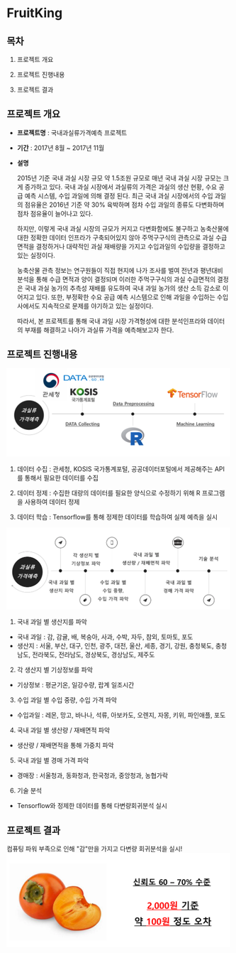 # FruitKing

## 목차
1. 프로젝트 개요

2. 프로젝트 진행내용

3. 프로젝트 결과


## 프로젝트 개요
- __프로젝트명__ : 국내과실류가격예측 프로젝트

- __기간__ : 2017년 8월 ~ 2017년 11월

- __설명__

  2015년 기준 국내 과실 시장 규모 약 1.5조원 규모로 매년 국내 과실 시장 규모는 크게 증가하고 있다. 국내 과실 시장에서 과실류의 가격은 과실의 생산 현황, 수요 공급 예측 시스템, 수입 과일에 의해 결정 된다. 최근 국내 과실 시장에서의 수입 과일의 점유율은 2016년 기준 약 30% 육박하며 점차 수입 과일의 종류도 다변화하며 점차 점유율이 늘어나고 있다.

  하지만, 이렇게 국내 과실 시장의 규모가 커지고 다변화함에도 불구하고 농축산물에 대한 정확한 데이터 인프라가 구축되어있지 않아 주먹구구식의 관측으로 과실 수급면적을 결정하거나 대략적인 과실 재배량을 가지고 수입과일의 수입량을 결정하고 있는 실정이다.

  농축산물 관측 정보는 연구원들이 직접 현지에 나가 조사를 벌여 전년과 평년대비 분석을 통해 수급 면적과 양이 결정되며 이러한 주먹구구식의 과실 수급면적의 결정은 국내 과실 농가의 추측성 재배를 유도하여 국내 과일 농가의 생산 소득 감소로 이어지고 있다. 또한, 부정확한 수요 공급 예측 시스템으로 인해 과일을 수입하는 수입사에서도 지속적으로 문제를 야기하고 있는 실정이다.

  따라서, 본 프로젝트를 통해 국내 과일 시장 가격형성에 대한 분석인프라와 데이터의 부재를 해결하고 나아가 과실류 가격을 예측해보고자 한다.


## 프로젝트 진행내용
![img1](img/process1.png)

1. 데이터 수집 : 관세청, KOSIS 국가통계포털, 공공데이터포털에서 제공해주는 API를 통해서 필요한 데이터를 수집


2. 데이터 정제 : 수집한 대량의 데이터를 필요한 양식으로 수정하기 위해 R 프로그램을 사용하여 데이터 정제


3. 데이터 학습 : Tensorflow를 통해 정제한 데이터를 학습하여 실제 예측을 실시


![img2](img/process2.png)

1. 국내 과일 별 생산지를 파악
  - 국내 과일 : 감, 감귤, 배, 복숭아, 사과, 수박, 자두, 참외, 토마토, 포도
  - 생산지 : 서울, 부산, 대구, 인천, 광주, 대전, 울산, 세종, 경기, 강원, 충청북도, 충청남도, 전라북도, 전라남도, 경상북도, 경상남도, 제주도


2. 각 생산지 별 기상정보를 파악
  - 기상정보 : 평균기온, 일강수량, 랍계 일조시간


3. 수입 과일 별 수입 중량, 수입 가격 파악
  - 수입과일 : 레몬, 망고, 바나나, 석류, 아보카도, 오렌지, 자몽, 키위, 파인애플, 포도


4. 국내 과일 별 생산량 / 재배면적 파악
  - 생산량 / 재배면적을 통해 가중치 파악


5. 국내 과일 별 경매 가격 파악
  - 경매장 : 서울청과, 동화청과, 한국청과, 중앙청과, 농협가락


6. 기술 분석
  - Tensorflow와 정제한 데이터를 통해 다변량회귀분석 실시


## 프로젝트 결과

컴퓨팅 파워 부족으로 인해 "감"만을 가지고 다변량 회귀분석을 실시!
![img3](img/result.png)
